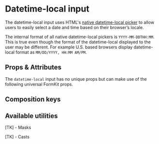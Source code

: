 # Datetime-local input

The datetime-local input uses HTML's [native datetime-local picker](https://developer.mozilla.org/en-US/docs/Web/HTML/Element/input/datetime-local) to allow users to easily select a date and time based on their browser’s locale.

<example
  name="Datetime-local input"
  file="/_content/examples/datetime-local-example/datetime-local-example"
  langs="vue">
</example>

<callout type="warning" label="Formatting">
The internal format of all native datetime-local pickers is <code>YYYY-MM-DDTHH:MM</code>. This is true even though the format of the datetime-local displayed to the user may be different. For example U.S. based browsers display datetime-local format as <code>MM/DD/YYYY, HH:MM AM/PM</code>.
</callout>

## Props & Attributes

The `datetime-local` input has no unique props but can make use of the following universal FormKit props.

<reference-table input="datetime-local" :attrs="['min', 'max', 'step']">
</reference-table>

## Composition keys

<reference-table type="compositionKeys" primary="composition-key">
</reference-table>

## Available utilities

[TK] - Masks

[TK] - Casts
